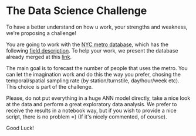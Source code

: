 # The Data Science Challenge

To have a better understand on how u work, your strengths and weakness, we're proposing a challenge!

You are going to work with the [NYC metro database](http://web.mta.info/developers/turnstile.html), which has the following [field description](http://web.mta.info/developers/resources/nyct/turnstile/ts_Field_Description.txt). To help your work, we present the database already merged at this [link](https://drive.google.com/open?id=1CuE9I4x0_Agm2BMkWfnSSbiGm0-pTDuc).

The main goal is to forecast the number of people that uses the metro. You can let the imagination work and do this the way you prefer, chosing the temporal/spatial sampling rate (by station/turnstile, day/hour/week etc). This choice is part of the challenge.

Please, do not put everything in a huge ANN model directly, take a nice look at the data and perform a great exploratory data analysis. We prefer to receive the results in a notebook way, but if you wish to provide a nice script, there is no problem =) (If it's nicely commented, of course).

Good Luck!